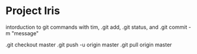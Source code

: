 # Project Iris


intorduction to git commands  with tim, .git add, .git status, and .git commit -m "message"

.git checkout master .git push -u origin master .git pull origin master

